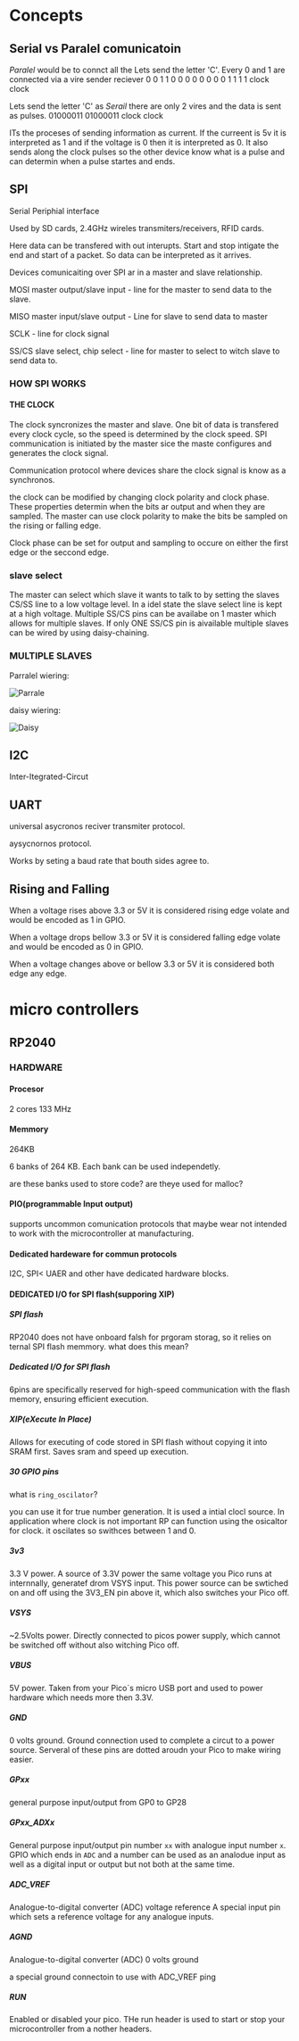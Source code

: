# Concepts

## Serial vs Paralel comunicatoin

_Paralel_ would be to connct all the
Lets send the letter 'C'.
Every 0 and 1 are connected via a vire
sender              reciever
0                   0
1                   1
0                   0
0                   0
0                   0
0                   0
1                   1
1                   1
clock               clock

Lets send the letter 'C' as _Serail_
there are only 2 vires and the data is sent as pulses.
01000011            01000011
clock               clock

ITs the proceses of sending information as current. If the curreent is 5v it is interpreted as 1 and if the voltage is 0 then it is interpreted as 0.
It also sends along the clock pulses so the other device know what is a pulse and can determin when a pulse startes and ends.


## SPI

Serial Periphial interface

Used by SD cards, 2.4GHz wireles transmiters/receivers, RFID cards.

Here data can be transfered with out interupts. Start and stop intigate the end and start of a packet. So data can be interpreted as it arrives.

Devices comunicaiting over SPI ar in a master and slave relationship.

MOSI master output/slave input - line for the master to send data to the slave.

MISO master input/slave output - Line for slave to send data to master

SCLK - line for clock signal

SS/CS slave select, chip select - line for master to select to witch slave to send data to.

### HOW SPI WORKS

#### THE CLOCK

The clock syncronizes the master and slave. One bit of data is transfered every clock cycle, so the speed is determined by the clock speed.
SPI communication is initiated by the master sice the maste configures and generates the clock signal.

Communication protocol where devices share the clock signal is know as a synchronos.

the clock can be modified by changing clock polarity and clock phase. These properties determin when the bits ar output and when they are sampled.
The master can use clock polarity to make the bits be sampled on the rising or falling edge.

Clock phase can be set for output and sampling to occure on either the first edge or the seccond edge.

### slave select

The master can select which slave it wants to talk to by setting the slaves CS/SS line to a low voltage level. In a idel state the slave select line is kept at a high voltage. Multiple SS/CS pins can be availabe on 1 master which allows for multiple slaves. If only ONE SS/CS pin is aivailable multiple slaves can be wired by using daisy-chaining.

### MULTIPLE SLAVES

Parralel wiering:

![Parrale](images/paralle.png "parralel missing img")

daisy wiering:

![Daisy](images/daisy-chain.png "daisy missing img")


## I2C

Inter-Itegrated-Circut

## UART

universal asycronos reciver transmiter protocol.

aysycnornos protocol.

Works by seting a baud rate that bouth sides agree to.

## Rising and Falling 


When a voltage rises above 3.3 or 5V it is considered rising edge volate and would be encoded as 1 in GPIO.

When a voltage drops bellow 3.3 or 5V it is considered falling edge volate and would be encoded as 0 in GPIO.

When a voltage changes above or bellow 3.3 or 5V it is considered both edge any edge.

# micro controllers

## RP2040

### HARDWARE

#### Procesor
2 cores
133 MHz

#### Memmory
264KB

6 banks of 264 KB. Each bank can be used independetly.

are these banks used to store code? 
are theye used for malloc?

#### PIO(programmable Input output)
supports uncommon comunication protocols that maybe wear not intended to work with the microcontroller at manufacturing.

#### Dedicated hardeware for commun protocols

I2C, SPI< UAER and other have dedicated hardware blocks.

#### DEDICATED I/O for SPI flash(supporing XIP)

##### SPI flash
RP2040 does not have onboard falsh for prgoram storag, so it relies on ternal SPI flash memmory.
what does this mean?

##### Dedicated I/O for SPI flash

6pins are specifically reserved for high-speed communication with the flash memory, ensuring efficient execution.

##### XIP(eXecute In Place)
Allows for executing of code stored in SPI flash without copying it into SRAM first.
Saves sram and speed up execution.

##### 30 GPIO pins

what is `ring_oscilator`?

you can use it for true number generation. It is used a intial clocl source.
In application where clock is not important RP can function using the osicaltor for clock.
it oscilates so swithces between 1 and 0.


##### 3v3

3.3 V power. A source of 3.3V power the same voltage you Pico runs at internnally, generatef drom VSYS input. This power source can be swtiched on and off using the 3V3_EN pin above it, which also switches your Pico off.

##### VSYS

~2.5Volts power. Directly connected to picos power supply, which cannot be switched off without also witching Pico off.

##### VBUS

5V power. Taken from your Pico`s micro USB port and used to power hardware which needs more then 3.3V.

##### GND
0 volts ground. Ground connection used to complete a circut to a power source. Serveral of these pins are dotted aroudn your Pico to make wiring easier.

##### GPxx
general purpose input/output from GP0 to GP28

##### GPxx_ADXx
General purpose input/output pin number `xx` with analogue input number `x`.
GPIO which ends in `ADC` and a number can be used as an analodue input as well as a digital input or output but not both at the same time.

##### ADC_VREF
Analogue-to-digital converter (ADC) voltage reference
A special input pin which sets a reference voltage for any analogue inputs.

##### AGND

Analogue-to-digital converter (ADC) 0 volts ground

a special ground connectoin to use with ADC_VREF ping


##### RUN
Enabled or disabled your pico.
THe run header is used to start or stop your microcontroller from a nother headers.
